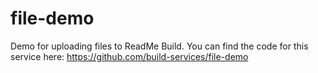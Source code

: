 # file-demo

Demo for uploading files to ReadMe Build. You can find the code for this service here: https://github.com/build-services/file-demo
